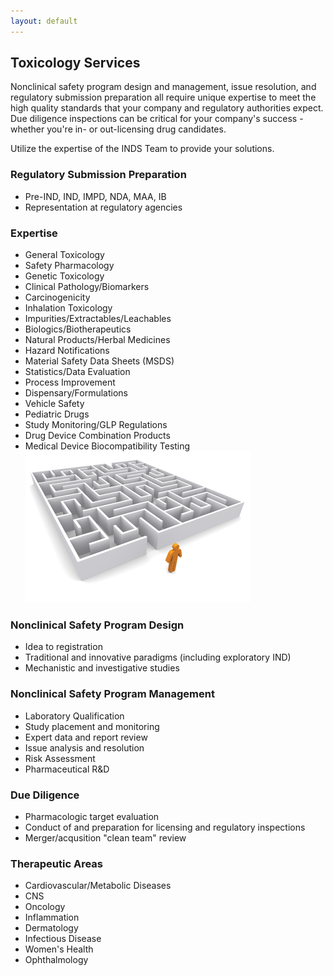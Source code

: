 ```yaml
---
layout: default
---
```


Toxicology Services
-------------------

Nonclinical safety program design and management, issue resolution, and
regulatory submission preparation all require unique expertise to meet the high
quality standards that your company and regulatory authorities expect. Due
diligence inspections can be critical for your company's success - whether
you're in- or out-licensing drug candidates.

Utilize the expertise of the INDS Team to provide your solutions.

### Regulatory Submission Preparation

-   Pre-IND, IND, IMPD, NDA, MAA, IB
-   Representation at regulatory agencies

### Expertise

-   General Toxicology
-   Safety Pharmacology
-   Genetic Toxicology
-   Clinical Pathology/Biomarkers
-   Carcinogenicity
-   Inhalation Toxicology
-   Impurities/Extractables/Leachables
-   Biologics/Biotherapeutics
-   Natural Products/Herbal Medicines
-   Hazard Notifications
-   Material Safety Data Sheets (MSDS)
-   Statistics/Data Evaluation
-   Process Improvement
-   Dispensary/Formulations
-   Vehicle Safety
-   Pediatric Drugs
-   Study Monitoring/GLP Regulations
-   Drug Device Combination Products
-   Medical Device Biocompatibility Testing ![Image](/assets/images/maze.png)

### Nonclinical Safety Program Design

-   Idea to registration
-   Traditional and innovative paradigms (including exploratory IND)
-   Mechanistic and investigative studies

### Nonclinical Safety Program Management

-   Laboratory Qualification
-   Study placement and monitoring
-   Expert data and report review
-   Issue analysis and resolution
-   Risk Assessment
-   Pharmaceutical R&D

### Due Diligence

-   Pharmacologic target evaluation
-   Conduct of and preparation for licensing and regulatory inspections
-   Merger/acqusition "clean team" review

### Therapeutic Areas

-   Cardiovascular/Metabolic Diseases
-   CNS
-   Oncology
-   Inflammation
-   Dermatology
-   Infectious Disease
-   Women's Health
-   Ophthalmology

